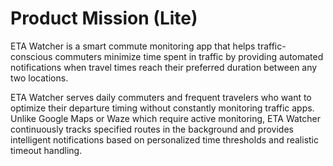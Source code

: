 # Product Mission (Lite)

ETA Watcher is a smart commute monitoring app that helps traffic-conscious commuters minimize time spent in traffic by providing automated notifications when travel times reach their preferred duration between any two locations.

ETA Watcher serves daily commuters and frequent travelers who want to optimize their departure timing without constantly monitoring traffic apps. Unlike Google Maps or Waze which require active monitoring, ETA Watcher continuously tracks specified routes in the background and provides intelligent notifications based on personalized time thresholds and realistic timeout handling.
